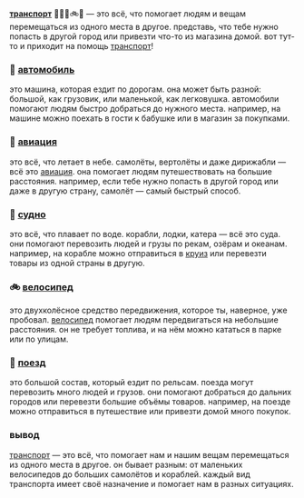**[транспорт](transport.md)** 🚗🛫🚢🚲🚂 — это всё, что помогает людям и вещам перемещаться из одного места в другое. представь, что тебе нужно попасть в другой город или привезти что-то из магазина домой. вот тут-то и приходит на помощь [транспорт](transport.md)!

### 🚗 **[автомобиль](car.md)**

это машина, которая ездит по дорогам. она может быть разной: большой, как грузовик, или маленькой, как легковушка. автомобили помогают людям быстро добраться до нужного места. например, на машине можно поехать в гости к бабушке или в магазин за покупками.

### 🛫 **[авиация](avia.md)**

это всё, что летает в небе. самолёты, вертолёты и даже дирижабли — всё это [авиация](avia.md). она помогает людям путешествовать на большие расстояния. например, если тебе нужно попасть в другой город или даже в другую страну, самолёт — самый быстрый способ.

### 🚢 **[судно](boat.md)**

это всё, что плавает по воде. корабли, лодки, катера — всё это суда. они помогают перевозить людей и грузы по рекам, озёрам и океанам. например, на корабле можно отправиться в [круиз](cruise.md) или перевезти товары из одной страны в другую.

### 🚲 **[велосипед](bicycle.md)**

это двухколёсное средство передвижения, которое ты, наверное, уже пробовал. [велосипед](bicycle.md) помогает людям передвигаться на небольшие расстояния. он не требует топлива, и на нём можно кататься в парке или по улицам.

### 🚂 **[поезд](train.md)**

это большой состав, который ездит по рельсам. поезда могут перевозить много людей и грузов. они помогают добраться до дальних городов или перевезти большие объёмы товаров. например, на поезде можно отправиться в путешествие или привезти домой много покупок.

### вывод

[транспорт](transport.md) — это всё, что помогает нам и нашим вещам перемещаться из одного места в другое. он бывает разным: от маленьких велосипедов до больших самолётов и кораблей. каждый вид транспорта имеет своё назначение и помогает нам в разных ситуациях.